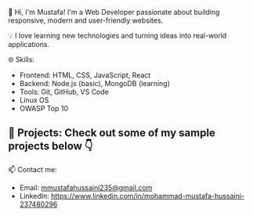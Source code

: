 👋 Hi, I'm Mustafa!
I'm a Web Developer passionate about building responsive, modern and user-friendly websites.

💡 I love learning new technologies and turning ideas into real-world applications.

🌐 Skills:
- Frontend: HTML, CSS, JavaScript, React
- Backend: Node.js (basic), MongoDB (learning)
- Tools: Git, GitHub, VS Code
- Linux OS
- OWASP Top 10

📁 Projects:
Check out some of my sample projects below 👇
- 

📫 Contact me:
- Email: mmustafahussaini235@gmail.com
- LinkedIn: https://www.linkedin.com/in/mohammad-mustafa-hussaini-237480296
